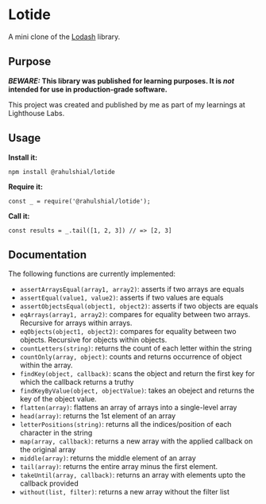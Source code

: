 # Lotide

A mini clone of the [Lodash](https://lodash.com) library.

## Purpose

**_BEWARE:_ This library was published for learning purposes. It is _not_ intended for use in production-grade software.**

This project was created and published by me as part of my learnings at Lighthouse Labs. 

## Usage

**Install it:**

`npm install @rahulshial/lotide`

**Require it:**

`const _ = require('@rahulshial/lotide');`

**Call it:**

`const results = _.tail([1, 2, 3]) // => [2, 3]`

## Documentation

The following functions are currently implemented:

* `assertArraysEqual(array1, array2)`: asserts if two arrays are equals
* `assertEqual(value1, value2)`: asserts if two values are equals
* `assertObjectsEqual(object1, object2)`: asserts if two objects are equals
* `eqArrays(array1, array2)`: compares for equality between two arrays. Recursive for arrays within arrays.
* `eqObjects(object1, object2)`: compares for equality between two objects. Recursive for objects within objects.
* `countLetters(string)`: returns the count of each letter within the string
* `countOnly(array, object)`: counts and returns occurrence of object within the array.
* `findKey(object, callback)`: scans the object and return the first key for which the callback returns a truthy
* `findKeyByValue(object, objectValue)`: takes an obeject and returns the key of the object value.
* `flatten(array)`: flattens an array of arrays into a single-level array
* `head(array)`: returns the 1st element of an array
* `letterPositions(string)`: returns all the indices/position of each character in the string
* `map(array, callback)`: returns a new array with the applied callback on the original array
* `middle(array)`: returns the middle element of an array
* `tail(array)`: returns the entire array minus the first element.
* `takeUntil(array, callback)`: returns an array with elements upto the callback provided
* `without(list, filter)`: returns a new array without the filter list
